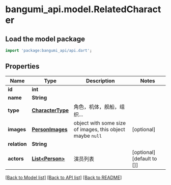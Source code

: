 # bangumi_api.model.RelatedCharacter

## Load the model package
```dart
import 'package:bangumi_api/api.dart';
```

## Properties
Name | Type | Description | Notes
------------ | ------------- | ------------- | -------------
**id** | **int** |  | 
**name** | **String** |  | 
**type** | [**CharacterType**](CharacterType.md) | 角色，机体，舰船，组织... | 
**images** | [**PersonImages**](PersonImages.md) | object with some size of images, this object maybe `null` | [optional] 
**relation** | **String** |  | 
**actors** | [**List&lt;Person&gt;**](Person.md) | 演员列表 | [optional] [default to []]

[[Back to Model list]](../README.md#documentation-for-models) [[Back to API list]](../README.md#documentation-for-api-endpoints) [[Back to README]](../README.md)


